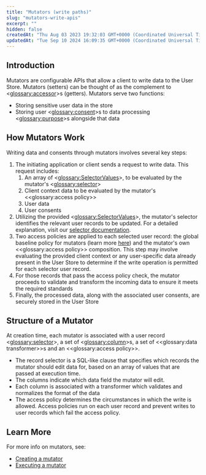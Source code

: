 ```yaml
---
title: "Mutators (write paths)"
slug: "mutators-write-apis"
excerpt: ""
hidden: false
createdAt: "Thu Aug 03 2023 19:32:03 GMT+0000 (Coordinated Universal Time)"
updatedAt: "Tue Sep 10 2024 16:09:35 GMT+0000 (Coordinated Universal Time)"
---
```

## Introduction

Mutators are configurable APIs that allow a client to write data to the User Store. Mutators (setters) can be thought of as the complement to <<glossary:accessor>>s (getters). Mutators serve two functions: 

- Storing sensitive user data in the store
- Storing user <<glossary:consent>>s to data processing <<glossary:purpose>>s alongside that data

## How Mutators Work

Writing data and consents through mutators involves several key steps:

1. The initiating application or client sends a request to write data. This request includes: 
   1. An array of <<glossary:SelectorValues>>, to be evaluated by the mutator's <<glossary:selector>> 
   2. Client context data to be evaluated by the mutator's <<glossary:access policy>>
   3. User data 
   4. User consents
2. Utilizing the provided <<glossary:SelectorValues>>, the mutator's selector identifies the relevant user records to be updated. For a detailed explanation, visit our [selector documentation](https://docs.userclouds.com/docs/selectors).
3. Two access policies are applied to each selected user record: the global baseline policy for mutators (learn more [here](https://docs.userclouds.com/docs/apply-global-protection-policies)) and the mutator's own <<glossary:access policy>> composition. This step may involve evaluating the provided client context or any user-specific data already present in the User Store to determine if the write operation is permitted for each selector user record. 
4. For those records that pass the access policy check, the mutator proceeds to validate and transform the incoming data to ensure it meets the required standards
5. Finally, the processed data, along with the associated user consents, are securely stored in the User Store

## Structure of a Mutator

At creation time, each mutator is associated with a user record <<glossary:selector>>, a set of <<glossary:column>>s, a set of <<glossary:data transformer>>s and an <<glossary:access policy>>.

- The record selector is a SQL-like clause that specifies which records the mutator should edit data for, based on an array of values that are passed at execution time.
- The columns indicate which data field the mutator will edit.
- Each column is associated with a transformer which validates and normalizes the format of the data
- The access policy determines the circumstances in which the write is allowed. Access policies run on each user record and prevent writes to user records which fail the access policy.

## Learn More

For more info on mutators, see:

- [Creating a mutator](https://docs.userclouds.com/docs/create-a-mutator)
- [Executing a mutator](https://docs.userclouds.com/docs/execute-a-mutator)
